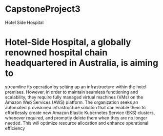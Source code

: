 # CapstoneProject3
Hotel Side Hospital
# Hotel-Side Hospital, a globally renowned hospital chain headquartered in Australia, is aiming to
streamline its operation by setting up an infrastructure within the hotel premises. However, in
order to maintain seamless functioning and scalability, they require fully managed virtual
machines (VMs) on the Amazon Web Services (AWS) platform.
The organization seeks an automated provisioned infrastructure solution that can enable them
to effortlessly create new Amazon Elastic Kubernetes Service (EKS) clusters, whenever
required, and promptly delete them when they are no longer needed. This will optimize
resource allocation and enhance operational efficiency
